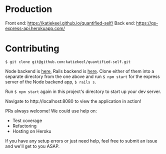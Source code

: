# Production

Front end: https://katiekeel.github.io/quantified-self/
Back end: https://qs-express-api.herokuapp.com/

# Contributing

`$ git clone git@github.com:katiekeel/quantified-self.git`

Node backend is [here](https://github.com/katiekeel/quantified-self), Rails backend is [here](https://github.com/case-eee/quantified-self-api). Clone either of them into a separate directory from the one above and run `$ npm start` for the express server of the Node backend app, `$ rails s`.

Run `$ npm start` again in this project's directory to start up your dev server.

Navigate to http://localhost:8080 to view the application in action!

PRs always welcome! We could use help on:  
- Test coverage
- Refactoring
- Hosting on Heroku

If you have any setup errors or just need help, feel free to submit an issue and we'll get to you ASAP.
